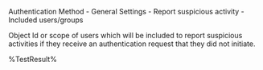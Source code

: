 Authentication Method - General Settings - Report suspicious activity - Included users/groups

Object Id or scope of users which will be included to report suspicious activities if they receive an authentication request that they did not initiate.

<!--- Results --->
%TestResult%
